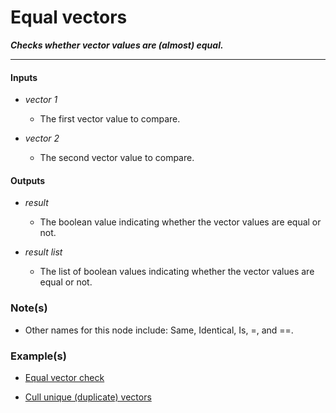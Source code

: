 # Equal vectors

**_Checks whether vector values are (almost) equal._**

---


#### Inputs

* _vector 1_

  * The first vector value to compare.

* _vector 2_

  * The second vector value to compare.


#### Outputs

* _result_

  * The boolean value indicating whether the vector values are equal or not.

* _result list_

  * The list of boolean values indicating whether the vector values are equal or not.


### Note(s)

* Other names for this node include: Same, Identical, Is, =, and ==.


### Example(s)

* <a href="https://creator.trimble.com/graph?assetURI=whp:19020ad1-fe7d-4214-8376-598fc290ef36&version=latest" target="_blank">Equal vector check</a>

* <a href="https://creator.trimble.com/graph?assetURI=whp:5ea98924-c7cd-46ad-961d-6ebd6aa4dcb8&version=latest" target="_blank">Cull unique (duplicate) vectors</a>
